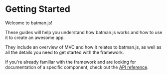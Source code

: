 # Getting Started

Welcome to batman.js!

These guides will help you understand how batman.js works and how to use it to create an awesome app.

They include an overview of MVC and how it relates to batman.js, as well as all the details you need to get started with the framework.

If you're already familiar with the framework and are looking for documentation of a specific component, check out the [API reference](/docs/api/).
